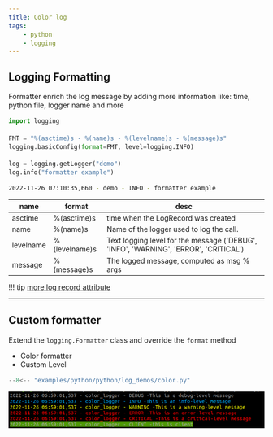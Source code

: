 ```yaml
---
title: Color log
tags:
    - python
    - logging
---
```


## Logging Formatting
Formatter enrich the log message by adding more information like: time, python file, logger name and more

```python title="simple_formatter.py"
import logging

FMT = "%(asctime)s - %(name)s - %(levelname)s - %(message)s"
logging.basicConfig(format=FMT, level=logging.INFO)

log = logging.getLogger("demo")
log.info("formatter example")
```

```bash title="result"
2022-11-26 07:10:35,660 - demo - INFO - formatter example
```

| name      | format        | desc                                                                                 |
| --------- | ------------- | ------------------------------------------------------------------------------------ |
| asctime   | %(asctime)s   | time when the LogRecord was created                                                  |
| name      | %(name)s      | Name of the logger used to log the call.                                             |
| levelname | %(levelname)s | Text logging level for the message ('DEBUG', 'INFO', 'WARNING', 'ERROR', 'CRITICAL') |
| message   | %(message)s   | The logged message, computed as msg % args                                           |


!!! tip 
     [more log record attribute](https://docs.python.org/3/library/logging.html#logrecord-attributes)

---

## Custom formatter

Extend the `logging.Formatter` class and override the `format` method

- Color formatter
- Custom Level


```python title="logging/color.py" linenums="1" hl_lines="5 54"
--8<-- "examples/python/python/log_demos/color.py"
```

![](images/log_colors.png)